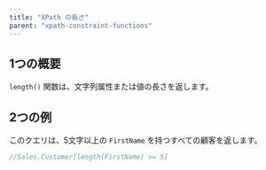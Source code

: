 ```yaml
---
title: "XPath の長さ"
parent: "xpath-constraint-functions"
---
```


## 1つの概要

`length()` 関数は、文字列属性または値の長さを返します。

## 2つの例

このクエリは、5文字以上の `FirstName` を持つすべての顧客を返します。

```java
//Sales.Customer[length(FirstName) >= 5]
```
